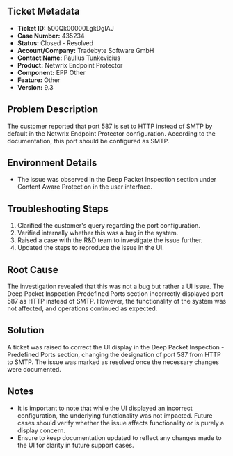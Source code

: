 ## Ticket Metadata
- **Ticket ID:** 500Qk00000LgkDgIAJ
- **Case Number:** 435234
- **Status:** Closed - Resolved
- **Account/Company:** Tradebyte Software GmbH
- **Contact Name:** Paulius Tunkevicius
- **Product:** Netwrix Endpoint Protector
- **Component:** EPP Other
- **Feature:** Other
- **Version:** 9.3

## Problem Description
The customer reported that port 587 is set to HTTP instead of SMTP by default in the Netwrix Endpoint Protector configuration. According to the documentation, this port should be configured as SMTP.

## Environment Details
- The issue was observed in the Deep Packet Inspection section under Content Aware Protection in the user interface.

## Troubleshooting Steps
1. Clarified the customer's query regarding the port configuration.
2. Verified internally whether this was a bug in the system.
3. Raised a case with the R&D team to investigate the issue further.
4. Updated the steps to reproduce the issue in the UI.

## Root Cause
The investigation revealed that this was not a bug but rather a UI issue. The Deep Packet Inspection Predefined Ports section incorrectly displayed port 587 as HTTP instead of SMTP. However, the functionality of the system was not affected, and operations continued as expected.

## Solution
A ticket was raised to correct the UI display in the Deep Packet Inspection - Predefined Ports section, changing the designation of port 587 from HTTP to SMTP. The issue was marked as resolved once the necessary changes were documented.

## Notes
- It is important to note that while the UI displayed an incorrect configuration, the underlying functionality was not impacted. Future cases should verify whether the issue affects functionality or is purely a display concern.
- Ensure to keep documentation updated to reflect any changes made to the UI for clarity in future support cases.